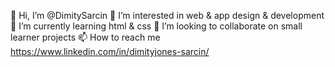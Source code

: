 👋 Hi, I’m @DimitySarcin
👀 I’m interested in web & app design & development
🌱 I’m currently learning html & css
💞️ I’m looking to collaborate on small learner projects
📫 How to reach me https://www.linkedin.com/in/dimityjones-sarcin/

<!---
DimitySarcin/DimitySarcin is a ✨ special ✨ repository because its `README.md` (this file) appears on your GitHub profile.
You can click the Preview link to take a look at your changes.
--->
